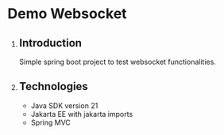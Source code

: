 # Demo Websocket

1. ## Introduction
   Simple spring boot project to test websocket functionalities.

2. ## Technologies
    - Java SDK version 21
    - Jakarta EE with jakarta imports
    - Spring MVC